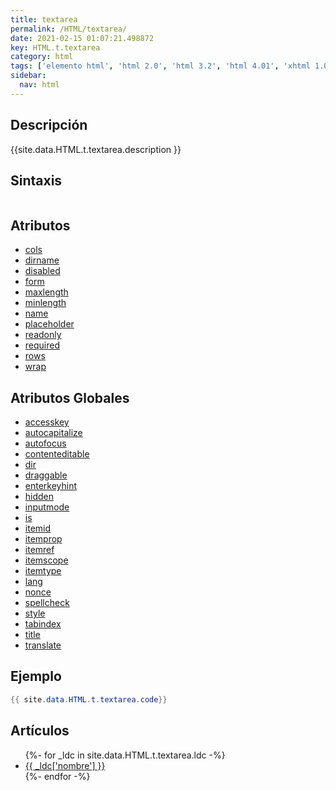 ```yaml
---
title: textarea
permalink: /HTML/textarea/
date: 2021-02-15 01:07:21.498872
key: HTML.t.textarea
category: html
tags: ['elemento html', 'html 2.0', 'html 3.2', 'html 4.01', 'xhtml 1.0', 'xhtml 1.1', 'html 5', 'html 5.1', 'html 5.2']
sidebar: 
  nav: html
---
```


## Descripción
{{site.data.HTML.t.textarea.description }}

## Sintaxis
~~~html
~~~

## Atributos
* [cols](/HTML/textarea/cols/)
* [dirname](/HTML/textarea/dirname/)
* [disabled](/HTML/textarea/disabled/)
* [form](/HTML/textarea/form/)
* [maxlength](/HTML/textarea/maxlength/)
* [minlength](/HTML/textarea/minlength/)
* [name](/HTML/textarea/name/)
* [placeholder](/HTML/textarea/placeholder/)
* [readonly](/HTML/textarea/readonly/)
* [required](/HTML/textarea/required/)
* [rows](/HTML/textarea/rows/)
* [wrap](/HTML/textarea/wrap/)

## Atributos Globales
* [accesskey](/HTML/accesskey/)
* [autocapitalize](/HTML/autocapitalize/)
* [autofocus](/HTML/autofocus/)
* [contenteditable](/HTML/contenteditable/)
* [dir](/HTML/dir/)
* [draggable](/HTML/draggable/)
* [enterkeyhint](/HTML/enterkeyhint/)
* [hidden](/HTML/hidden/)
* [inputmode](/HTML/inputmode/)
* [is](/HTML/is/)
* [itemid](/HTML/itemid/)
* [itemprop](/HTML/itemprop/)
* [itemref](/HTML/itemref/)
* [itemscope](/HTML/itemscope/)
* [itemtype](/HTML/itemtype/)
* [lang](/HTML/lang/)
* [nonce](/HTML/nonce/)
* [spellcheck](/HTML/spellcheck/)
* [style](/HTML/style/)
* [tabindex](/HTML/tabindex/)
* [title](/HTML/title/)
* [translate](/HTML/translate/)

## Ejemplo
~~~java
{{ site.data.HTML.t.textarea.code}}
~~~

## Artículos
<ul>
{%- for _ldc in site.data.HTML.t.textarea.ldc -%}
   <li>
       <a href="{{_ldc['url'] }}">{{ _ldc['nombre'] }}</a>
   </li>
{%- endfor -%}
</ul>
